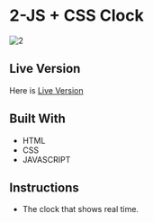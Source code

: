 # 2-JS + CSS Clock

![2](https://user-images.githubusercontent.com/73752127/103682074-6cddd500-4f99-11eb-883f-27016ed7b671.PNG)
## Live Version

Here is [Live Version](https://cerensolpan.github.io/JS30_C/02_Clock/index.html)

## Built With
 - HTML 
 - CSS 
 - JAVASCRIPT

## Instructions 

 - The clock that shows real time.
